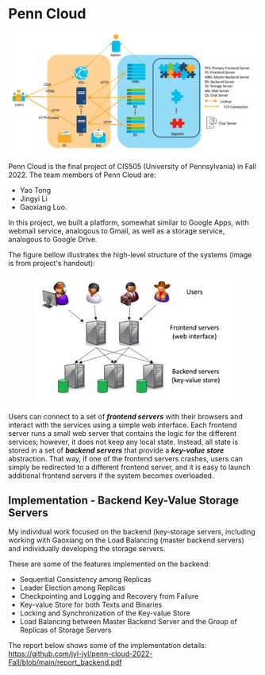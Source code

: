 # Penn Cloud


<p align="center">
<img src="https://github.com/jyl-jyl/penn-cloud-2022-Fall/blob/main/images/penn-cloud.png" width="700"/>
</p>

Penn Cloud is the final project of CIS505 (University of Pennsylvania) in Fall 2022. The team members of Penn Cloud are: 
  - Yao Tong
  - Jingyi Li
  - Gaoxiang Luo. 

In this project, we built a platform, somewhat similar to Google Apps, with webmail service, analogous to Gmail, as well as a storage service, analogous to Google Drive. 

The figure bellow illustrates the high-level structure of the systems (image is from project's handout):
<p align="center">
<img src="https://github.com/jyl-jyl/penn-cloud-2022-Fall/blob/main/images/structure.png" width="400"/>
</p>

Users can connect to a set of **_frontend servers_** with their
browsers and interact with the services using a simple web
interface. Each frontend server runs a small web server that
contains the logic for the different services; however, it does not
keep any local state. Instead, all state is stored in a set of **_backend
servers_** that provide a **_key-value store_** abstraction. That way, if one
of the frontend servers crashes, users can simply be redirected to a
different frontend server, and it is easy to launch additional frontend servers if the system becomes overloaded.

## Implementation - Backend Key-Value Storage Servers
My individual work focused on the backend (key-storage servers, including working with Gaoxiang on the Load Balancing (master backend servers) and individually developing the storage servers. 

These are some of the features implemented on the backend:
- Sequential Consistency among Replicas
- Leader Election among Replicas
- Checkpointing and Logging and Recovery from Failure
- Key-value Store for both Texts and Binaries
- Locking and Synchronization of the Key-value Store
- Load Balancing between Master Backend Server and the Group of Replicas of Storage Servers

The report below shows some of the implementation details:
https://github.com/jyl-jyl/penn-cloud-2022-Fall/blob/main/report_backend.pdf


